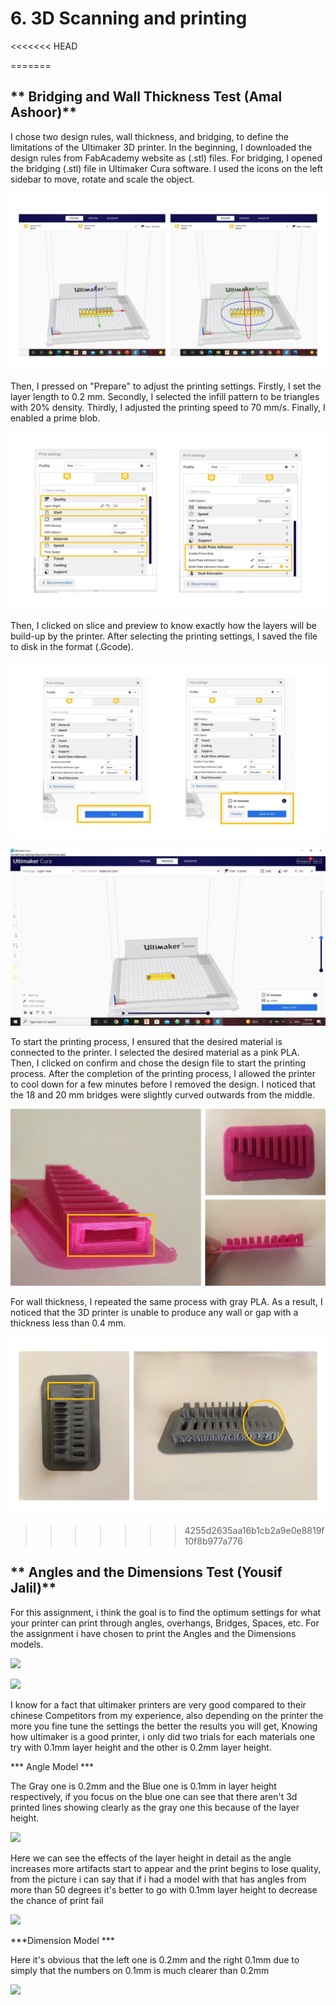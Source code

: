 # 6. 3D Scanning and printing


<<<<<<< HEAD




=======
## ** Bridging and Wall Thickness Test (Amal Ashoor)**

I chose two design rules, wall thickness, and bridging, to define the limitations of the Ultimaker 3D printer. In the beginning, I downloaded the design rules from FabAcademy website as (.stl) files. For bridging, I opened the bridging (.stl) file in Ultimaker Cura software. I used the icons on the left sidebar to move, rotate and scale the object.

![](../images/amal/b1.jpg)

Then, I pressed on "Prepare" to adjust the printing settings. Firstly, I set the layer length to 0.2 mm. Secondly, I selected the infill pattern to be triangles with 20% density. Thirdly, I adjusted the printing speed to 70 mm/s. Finally, I enabled a prime blob.

![](../images/amal/b2.jpg)

Then, I clicked on slice and preview to know exactly how the layers will be build-up by the printer. After selecting the printing settings, I saved the file to disk in the format (.Gcode).

![](../images/amal/b3.jpg)

![](../images/amal/b4.jpg)

To start the printing process, I ensured that the desired material is connected to the printer. I selected the desired material as a pink PLA. Then, I clicked on confirm and chose the design file to start the printing process. After the completion of the printing process, I allowed the printer to cool down for a few minutes before I removed the design. I noticed that the 18 and 20 mm bridges were slightly curved outwards from the middle.

![](../images/amal/b6.jpg)

For wall thickness, I repeated the same process with gray PLA. As a result, I noticed that the 3D printer is unable to produce any wall or gap with a thickness less than 0.4 mm.

![](../images/amal/t5.jpg)


>>>>>>> 4255d2635aa16b1cb2a9e0e8819f10f8b977a776


## **  Angles and the Dimensions Test (Yousif Jalil)**


For this assignment, i think the goal is to find the optimum settings for what your printer can print through angles, overhangs, Bridges, Spaces, etc. For the assignment i have chosen to print the Angles and the Dimensions models.

 ![](../images/Yousef/3D_printing/angle.jpg)
 
 ![](../images/Yousef/3D_printing/dimension.jpg)
 
 I know for a fact that ultimaker printers are very good compared to their chinese Competitors from my experience, also depending on the printer the more you fine tune the settings the better the results you will get, Knowing how ultimaker is a good printer, i only did two trials for each materials one try with 0.1mm layer height and the other is 0.2mm layer height.
 
 
 *** Angle Model ***
 
 The Gray one is 0.2mm and the Blue one is 0.1mm in layer height respectively, if you focus on the blue one can see that there aren't 3d printed lines showing clearly as the gray one this because of the layer height.

 ![](../images/Yousef/3D_printing/Angle2.jpg)


Here we can see the effects of the layer height in detail as the angle increases more artifacts start to appear and the print begins to lose quality, from the picture i can say that if i had a model with that has angles from more than 50 degrees it's better to go with 0.1mm layer height to decrease the chance of print fail


![](../images/Yousef/3D_printing/Angle3.jpg)


***Dimension Model ***

Here it's obvious that the left one is 0.2mm and the right 0.1mm due to simply that the numbers on 0.1mm is much clearer than 0.2mm

![](../images/Yousef/3D_printing/dimension2.jpg)








